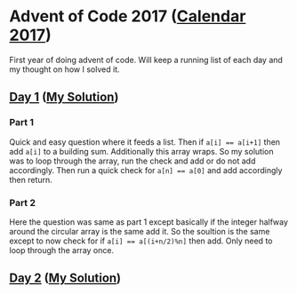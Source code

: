 # Advent of Code 2017 ([Calendar 2017](http://adventofcode.com/))

First year of doing advent of code. Will keep a running list of each day and my thought on how I solved it. 

## [Day 1](http://adventofcode.com/2017/day/1) ([My Solution](https://github.com/FranciscoAT/adventOfCode2017/tree/master/day1))

### Part 1
Quick and easy question where it feeds a list. Then if `a[i] == a[i+1]` then add `a[i]` to a building sum. Additionally this array wraps. So my solution was to loop through the array, run the check and add or do not add accordingly. Then run a quick check for `a[n] == a[0]` and add accordingly then return. 

### Part 2
Here the question was same as part 1 except basically if the integer halfway around the circular array is the same add it. So the soultion is the same except to now check for if `a[i] == a[(i+n/2)%n]` then add. Only need to loop through the array once. 

## [Day 2](http://adventofcode.com/2017/day/2) ([My Solution](https://github.com/FranciscoAT/adventOfCode2017/tree/master/day2))


